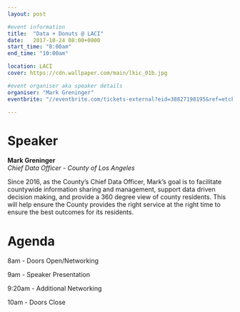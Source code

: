 ```yaml
---
layout: post

#event information
title:  "Data + Donuts @ LACI"
date:   2017-10-24 08:00+0800
start_time: "8:00am"
end_time: "10:00am"

location: LACI
cover: https://cdn.wallpaper.com/main/lkic_01b.jpg

#event organiser aka speaker details
organiser: "Mark Greninger"
eventbrite: "//eventbrite.com/tickets-external?eid=38827198195&ref=etckt"

---
```


# Speaker
__Mark Greninger__<br>
_Chief Data Officer - County of Los Angeles_

Since 2016, as the County’s Chief Data Officer, Mark’s goal is to facilitate countywide information sharing and management, support data driven decision making, and provide a 360 degree view of county residents.  This will help ensure the County provides the right service at the right time to ensure the best outcomes for its residents.  

# Agenda

8am - Doors Open/Networking

9am - Speaker Presentation

9:20am - Additional Networking

10am - Doors Close
